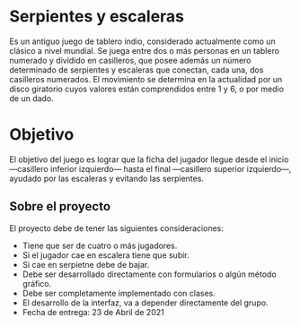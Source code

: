# Serpientes y escaleras
Es un antiguo juego de tablero indio, considerado actualmente como un clásico a nivel mundial. Se juega entre dos o más personas en 
un tablero numerado y dividido en casilleros, que posee además
un número determinado de serpientes y escaleras que conectan, cada una, dos
casilleros numerados. El movimiento se determina en la actualidad por un disco
giratorio cuyos valores están comprendidos entre 1 y 6, o por medio de un dado.

# Objetivo
El objetivo del juego es lograr que la ficha del jugador llegue desde el
inicio —casillero inferior izquierdo— hasta el final —casillero superior izquierdo—,
ayudado por las escaleras y evitando las serpientes.

## Sobre el proyecto
El proyecto debe de tener las siguientes consideraciones:
  - Tiene que ser de cuatro o más jugadores.
  - Si el jugador cae en escalera tiene que subir.
  - Si cae en serpietne debe de bajar.
  - Debe ser desarrollado directamente con formularios o algún método gráfico.
  - Debe ser completamente implementado con clases.
  - El desarrollo de la interfaz, va a depender directamente del grupo.
  - Fecha de entrega: 23 de Abril de 2021
